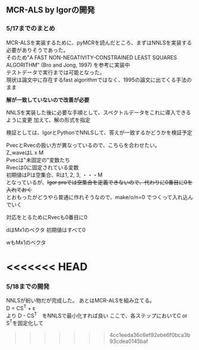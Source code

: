 ## MCR-ALS by Igorの開発

### 5/17までのまとめ
MCR-ALSを実装するために、pyMCRを読んだところ、まずはNNLSを実装する必要がありそうであった。   
そのため"A FAST NON-NEGATIVITY-CONSTRAINED LEAST SQUARES ALGORITHM" (Bro and Jong, 1997)
を参考に実装中  
テストデータで実行までは可能となった。  
現状は論文中に存在するfast algorithmではなく、1995の論文に出てくる手法のまま

**解が一致していないので改善が必要**

NNLSを実装した後に必要な手順として、スペクトルデータをこれに導入できるように変更
加えて、解の形式を指定

検証としては、IgorとPythonでNNLSして、答えが一致するかどうかを検証予定

PvecとRvecの扱い方が異なっているので、こちらを合わせたい。  
Z_waveはL x M  
Pvecは"未固定の"変数たち  
Rvecは0に固定されている変数  
初期値はPは空集合、Rは1, 2, 3, ・・・M  
となっているが、~~Igor proでは空集合を定義できないので、代わりに0番目に0を入れておく~~  
とおもったがどうやら普通に作れそうなので、make/o/n=0 でつくって入れ込んでいく

対応をとるためにRvecも0番目に0

dはMx1のベクタ
初期値はすべて0

wもMx1のベクタ

<<<<<<< HEAD
=======
### 5/18までの開発  
NNLSが紛い物だが完成した。
あとはMCR-ALSを組み立てる。  
D = CS<sup>T</sup> + &epsilon;  
より
D - CS<sup>T</sup>　をNNLSで最小化すれば良い
ここで、各ステップにおいてC or S<sup>T</sup>を固定化して
>>>>>>> 4cc1eeda36c6ef92ebe6f0bca3b93cdea0145baf
